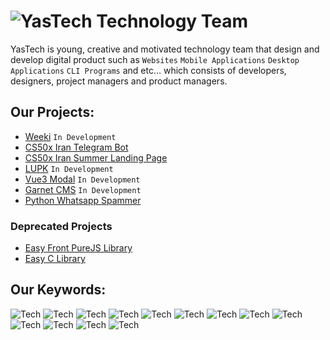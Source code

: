 # ![YasTech](https://raw.githubusercontent.com/YasTechOrg/.github/main/logo.png) Technology Team
YasTech is young, creative and motivated technology team that design and develop
digital product such as `Websites` `Mobile Applications` `Desktop Applications`
`CLI Programs` and etc... which consists of developers, designers, project managers
and product managers.

## Our Projects:

- [Weeki](https://weeki.de) `In Development`
- [CS50x Iran Telegram Bot](https://github.com/YasTechOrg/cs50_bot)
- [CS50x Iran Summer Landing Page](https://cs50x.ir/summer)
- [LUPK](https://github.com/YasTechOrg/LetsUsePowerfulKotlin) `In Development`
- [Vue3 Modal](https://github.com/YasTechOrg/vue3_modal) `In Development`
- [Garnet CMS](https://github.com/YasTechOrg/garnet_cms) `In Development`
- [Python Whatsapp Spammer](https://github.com/YasTechOrg/WhatsAppWebSpammerPython)

### Deprecated Projects
- [Easy Front PureJS Library](https://github.com/YasTechOrg/EasyFront-Purejs)
- [Easy C Library](https://github.com/YasTechOrg/EasyFront-Purejs)

## Our Keywords:
![Tech](https://img.shields.io/badge/Spring%20Boot-green)
![Tech](https://img.shields.io/badge/Vue.js%203,%20Vue%20CLI%204,Vite%20CLI-aqua)
![Tech](https://img.shields.io/badge/MongoDB-green)
![Tech](https://img.shields.io/badge/Reactive%20Streams-purple)
![Tech](https://img.shields.io/badge/Spring%20Security-red)
![Tech](https://img.shields.io/badge/Pug-brown)
![Tech](https://img.shields.io/badge/Sass-pink)
![Tech](https://img.shields.io/badge/Typescript-blue)
![Tech](https://img.shields.io/badge/c,%20c++-orange)
![Tech](https://img.shields.io/badge/Figma-gray)
![Tech](https://img.shields.io/badge/creative-green)
![Tech](https://img.shields.io/badge/future-blue)
![Tech](https://img.shields.io/badge/motivated-pink)
